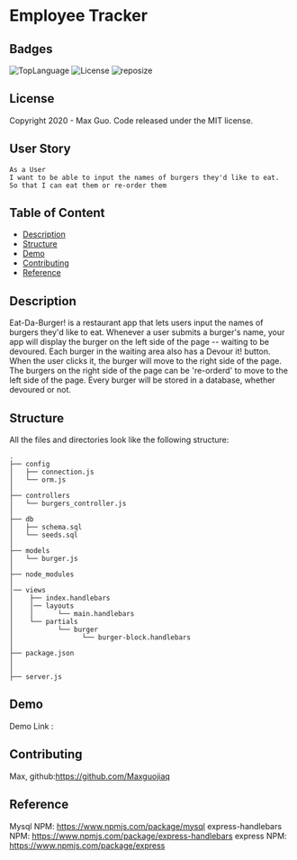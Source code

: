 # Employee Tracker

## Badges

![TopLanguage](https://img.shields.io/github/languages/top/Maxguojiaqi/NodeExpressHandleBars)
![License](https://img.shields.io/github/license/Maxguojiaqi/NodeExpressHandleBars)
![reposize](https://img.shields.io/github/repo-size/Maxguojiaqi/NodeExpressHandleBars)

## License

Copyright 2020 - Max Guo. Code released under the MIT license.

## User Story
```
As a User
I want to be able to input the names of burgers they'd like to eat.
So that I can eat them or re-order them
```
## Table of Content

* [Description](#Description)
* [Structure](#Structure)
* [Demo](#Demo)
* [Contributing](#Contributing)
* [Reference](#Reference)


## Description

Eat-Da-Burger! is a restaurant app that lets users input the names of burgers they'd like to eat. Whenever a user submits a burger's name, your app will display the burger on the left side of the page -- waiting to be devoured. Each burger in the waiting area also has a Devour it! button. When the user clicks it, the burger will move to the right side of the page. The burgers on the right side of the page can be 're-orderd' to move to the left side of the page. Every burger will be stored in a database, whether devoured or not.


## Structure

All the files and directories look like the following structure:

```
.
├── config
│   ├── connection.js
│   └── orm.js
│ 
├── controllers
│   └── burgers_controller.js
│
├── db
│   ├── schema.sql
│   └── seeds.sql
│
├── models
│   └── burger.js
│ 
├── node_modules
│
│── views
│    ├── index.handlebars
│    │── layouts
│    │      └── main.handlebars
│    └── partials
│           └── burger
│                 └── burger-block.handlebars
│ 
├── package.json
│   
│
├── server.js

```


## Demo

Demo Link : 

## Contributing

Max, github:https://github.com/Maxguojiaq

## Reference
Mysql NPM: https://www.npmjs.com/package/mysql
express-handlebars NPM: https://www.npmjs.com/package/express-handlebars
express NPM: https://www.npmjs.com/package/express


